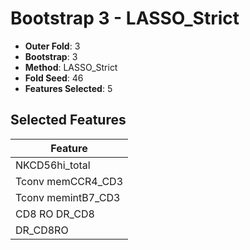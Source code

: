 # Bootstrap 3 - LASSO_Strict

- **Outer Fold**: 3
- **Bootstrap**: 3
- **Method**: LASSO_Strict
- **Fold Seed**: 46
- **Features Selected**: 5

## Selected Features

| Feature |
|---------|
| NKCD56hi_total |
| Tconv memCCR4_CD3 |
| Tconv memintB7_CD3 |
| CD8 RO DR_CD8 |
| DR_CD8RO |
